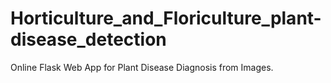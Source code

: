 # Horticulture_and_Floriculture_plant-disease_detection
Online Flask Web App for Plant Disease Diagnosis from Images.
